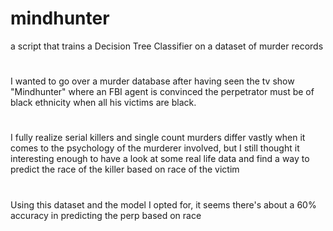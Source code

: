 # mindhunter
a script that trains a Decision Tree Classifier on a dataset of murder records

#

 I wanted to go over a murder database after having seen the tv show "Mindhunter" where an FBI agent is convinced the perpetrator must be of black ethnicity when all his victims are black.

#

 I fully realize serial killers and single count murders differ vastly when it comes to the psychology of the murderer involved, but I still thought it interesting enough to have a look at some real life data and find a way to predict the race of the killer based on race of the victim
 
 #
 
 Using this dataset and the model I opted for, it seems there's about a 60% accuracy in predicting the perp based on race
